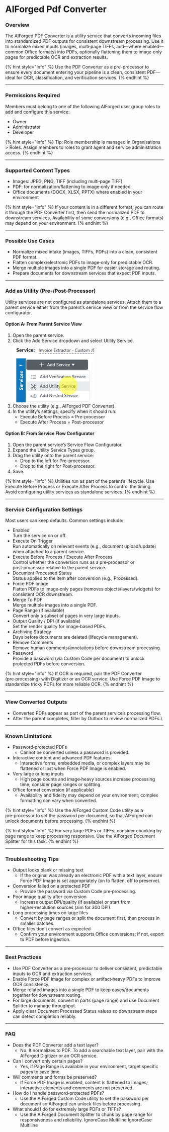 # AIForged Pdf Converter

### Overview

The AIForged PDF Converter is a utility service that converts incoming files into standardized PDF outputs for consistent downstream processing. Use it to normalize mixed inputs (images, multi‑page TIFFs, and—where enabled—common Office formats) into PDFs, optionally flattening them to image‑only pages for predictable OCR and extraction results.

{% hint style="info" %}
Use the PDF Converter as a pre-processor to ensure every document entering your pipeline is a clean, consistent PDF—ideal for OCR, classification, and verification services.
{% endhint %}

***

### Permissions Required

Members must belong to one of the following AIForged user group roles to add and configure this service:

* Owner
* Administrator
* Developer

{% hint style="info" %}
Tip: Role membership is managed in Organisations > Roles. Assign members to roles to grant agent and service administration access.
{% endhint %}

***

### Supported Content Types

* Images: JPEG, PNG, TIFF (including multi‑page TIFF)
* PDF: for normalization/flattening to image‑only if needed
* Office documents (DOCX, XLSX, PPTX) where enabled in your environment

{% hint style="info" %}
If your content is in a different format, you can route it through the PDF Converter first, then send the normalized PDF to downstream services. Availability of some conversions (e.g., Office formats) may depend on your environment.
{% endhint %}

***

### Possible Use Cases

* Normalize mixed intake (images, TIFFs, PDFs) into a clean, consistent PDF format.
* Flatten complex/electronic PDFs to image‑only for predictable OCR.
* Merge multiple images into a single PDF for easier storage and routing.
* Prepare documents for downstream services that expect PDF inputs.

***

### Add as Utility (Pre-/Post-Processor)

Utility services are not configured as standalone services. Attach them to a parent service either from the parent’s service view or from the service flow configurator.

#### Option A: From Parent Service View

1. Open the parent service.
2. Click the Add Service dropdown and select Utility Service.\
   ![](../../assets/image%20%28288%29.png)&#x20;
3. Choose the utility (e.g., AIForged PDF Converter).
4. In the utility’s settings, specify when it should run:
   * Execute Before Process = Pre-processor
   * Execute After Process = Post-processor

#### Option B: From Service Flow Configurator

1. Open the parent service’s Service Flow Configurator.
2. Expand the Utility Service Types group.&#x20;
3. Drag the utility onto the parent service:
   * Drop to the left for Pre-processor.
   * Drop to the right for Post-processor.&#x20;
4. Save.

{% hint style="info" %}
Utilities run as part of the parent’s lifecycle. Use Execute Before Process or Execute After Process to control the timing. Avoid configuring utility services as standalone services.
{% endhint %}

***

### Service Configuration Settings

Most users can keep defaults. Common settings include:

* Enabled\
  Turn the service on or off.
* Execute On Trigger\
  Run automatically on relevant events (e.g., document upload/update) when attached to a parent service.
* Execute Before Process / Execute After Process\
  Control whether the conversion runs as a pre‑processor or post‑processor relative to the parent service.
* Document Processed Status\
  Status applied to the item after conversion (e.g., Processed).
* Force PDF Image\
  Flatten PDFs to image‑only pages (removes objects/layers/widgets) for consistent OCR downstream.
* Merge To PDF\
  Merge multiple images into a single PDF.
* Page Range (if available)\
  Convert only a subset of pages in very large inputs.
* Output Quality / DPI (if available)\
  Set the render quality for image‑based PDFs.
* Archiving Strategy\
  Days before documents are deleted (lifecycle management).
* Remove Comments\
  Remove human comments/annotations before downstream processing.
* Password\
  Provide a password (via Custom Code per document) to unlock protected PDFs before conversion.

{% hint style="info" %}
If OCR is required, pair the PDF Converter (pre‑processing) with Digitizer or an OCR service. Use Force PDF Image to standardize tricky PDFs for more reliable OCR.
{% endhint %}

***

### View Converted Outputs

* Converted PDFs appear as part of the parent service’s processing flow.
* After the parent completes, filter by Outbox to review normalized PDFs.\


***

### Known Limitations

* Password‑protected PDFs
  * Cannot be converted unless a password is provided.
* Interactive content and advanced PDF features
  * Interactive forms, embedded media, or complex layers may be flattened or lost when Force PDF Image is enabled.
* Very large or long inputs
  * High page counts and image‑heavy sources increase processing time; consider page ranges or splitting.
* Office format conversion (if applicable)
  * Availability and fidelity may depend on your environment; complex formatting can vary when converted.

{% hint style="info" %}
Use the AIForged Custom Code utility as a pre‑processor to set the password per document, so that AIForged can unlock documents before processing.
{% endhint %}

{% hint style="info" %}
For very large PDFs or TIFFs, consider chunking by page range to keep processing responsive. Use the AIForged Document Splitter for this task.
{% endhint %}

***

### Troubleshooting Tips

* Output looks blank or missing text
  * If the original was already an electronic PDF with a text layer, ensure Force PDF Image is set appropriately (on to flatten, off to preserve).
* Conversion failed on a protected PDF
  * Provide the password via Custom Code pre‑processing.
* Poor image quality after conversion
  * Increase output DPI/quality (if available) or start from higher‑resolution sources (aim for 300 DPI).
* Long processing times on large files
  * Convert by page ranges or split the document first, then process in smaller batches.
* Office files don’t convert as expected
  * Confirm your environment supports Office conversions; if not, export to PDF before ingestion.

***

### Best Practices

* Use PDF Converter as a pre‑processor to deliver consistent, predictable inputs to OCR and extraction services.
* Enable Force PDF Image for complex or artifact‑heavy PDFs to improve OCR consistency.
* Merge related images into a single PDF to keep cases/documents together for downstream routing.
* For large documents, convert in parts (page range) and use Document Splitter to manage throughput.
* Apply clear Document Processed Status values so downstream steps can detect completion reliably.

***

### FAQ

* Does the PDF Converter add a text layer?
  * No. It normalizes to PDF. To add a searchable text layer, pair with the AIForged Digitizer or an OCR service.
* Can I convert only certain pages?
  * Yes, if Page Range is available in your environment, target specific pages to save time.
* Will comments and forms be preserved?
  * If Force PDF Image is enabled, content is flattened to images; interactive elements and comments are not preserved.
* How do I handle password‑protected PDFs?
  * Use the AIForged Custom Code utility to set the password per document so AIForged can unlock files before processing.
* What should I do for extremely large PDFs or TIFFs?
  * Use the AIForged Document Splitter to chunk by page range for responsiveness and reliability.
 IgnoreCase Multiline IgnoreCase Multiline

